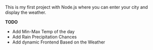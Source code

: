 This is my first project with Node.js where you can enter your city and display the weather. 

**TODO**

* Add Min-Max Temp of the day
* Add Rain Precipitation Chances
* Add dynamic Frontend Based on the Weather